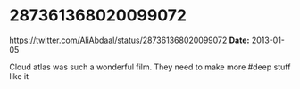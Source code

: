 # 287361368020099072
https://twitter.com/AliAbdaal/status/287361368020099072
**Date:** 2013-01-05

Cloud atlas was such a wonderful film. They need to make more #deep stuff like it
